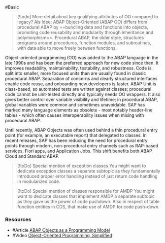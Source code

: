 #Basic 

> [!todo] More detail about key qualifying attributes of OO compared to legacy?
> Als Idee: ABAP Object-Oriented (ABAP OO) differs from procedural ABAP by ==bundling data and functions into objects, promoting code reusability and modularity through inheritance and polymorphism==. Procedural ABAP, the older style, structures programs around procedures, function modules, and subroutines, with data able to move freely between functions. 

Object-oriented programming (OO) was added to the ABAP language in the late 1990s and has been the preferred approach for new code since then.
It improves readability, maintainability, testability, and robustness. Code is split into smaller, more focused units than are usually found in classic procedural ABAP. Separation of concerns and clearly structured interfaces enable code reuse, and onboarding new developers is faster. ABAP Unit is class-based, so automated tests are written against classes; procedural code cannot be unit-tested directly and typically needs OO wrappers.
It also gives better control over variable visibility and lifetime; in procedural ABAP, global variables were common and sometimes unavoidable. SAP has marked many language elements as obsolete - most notably header-line tables - which often causes interoperability issues when mixing with procedural ABAP.

Until recently, ABAP Objects was often used behind a thin procedural entry point (for example, an executable report) that delegated to classes. In recent releases, SAP has been reducing the need for procedural entry points through modern, non-procedural entry channels such as RAP-based services, Fiori apps, and Application Jobs. This shift benefits both ABAP Cloud and Standard ABAP.

> [!toDo] Special mention of exception classes 
> You might want to dedicate exception classes a separate subtopic as they fundamentally introduced proper error handling instead of just return code handling in modularized code.

> [!toDo] Special mention of classes responsible for AMDP 
> You might want to dedicate classes that implement AMDP a separate subtopic as they gave us the power of code pushdown. Also in respect of table function entities in CDS, that make use of AMDP for code push-down.

### Resources
- #Article [ABAP Objects as a Programming Model](https://help.sap.com/doc/abapdocu_752_index_htm/7.52/en-US/abenabap_obj_progr_model_guidl.htm)
- #Video [Object-Oriented Programming, Simplified](https://www.youtube.com/watch?v=pTB0EiLXUC8)